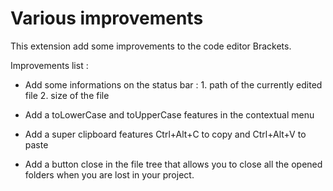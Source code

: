 Various improvements
=============================

This extension add some improvements to the code editor Brackets.

Improvements list :

- Add some informations on the status bar :
			1. path of the currently edited file
			2. size of the file
			
- Add a toLowerCase and toUpperCase features in the contextual menu

- Add a super clipboard features Ctrl+Alt+C to copy and Ctrl+Alt+V to paste

- Add a button close in the file tree that allows you to close all the opened folders when you are lost in your project.